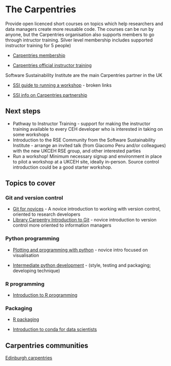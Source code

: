 # The Carpentries

Provide open licenced short courses on topics which help researchers and data managers create more reusable code. The courses can be run by anyone, but the Carpentries organisation also supports members to go through intructor training. Silver level membership includes supported instructor training for 5 people)

* [Carpentries membership](https://carpentries.org/membership/)

* [Carpentries official instructor training](https://carpentries.github.io/instructor-training/)

Software Sustainability Institute are the main Carpentries partner in the UK

* [SSI guide to running a workshop](https://www.software.ac.uk/guide/how-run-software-or-data-carpentry-workshop) - broken links

* [SSI info on Carpentries partnership](https://www.software.ac.uk/our-training-services/our-partnership-carpentries)

## Next steps

* Pathway to Instructor Training - support for making the instructor training available to every CEH developer who is interested in taking on some workshops
* Introduction to the RSE Community from the Software Sustainability Institute - arrange an invited talk (from Giacomo Peru and/or colleagues) with the new UKCEH RSE group, and other interested parties
* Run a workshop! Minimum necessary signup and environment in place to pilot a workshop at a UKCEH site, ideally in-person. Source control introduction could be a good starter workshop.


## Topics to cover

### Git and version control
* [Git for novices](https://swcarpentry.github.io/git-novice/) - A novice introduction to working with version control, oriented to research developers
* [Library Carpentry Introduction to Git](https://librarycarpentry.org/lc-git/) - novice introduction to version control more oriented to information managers

### Python programming

* [Plotting and programming with python](http://swcarpentry.github.io/python-novice-gapminder) - novice intro focused on visualisation

* [Intermediate python development](https://carpentries-incubator.github.io/python-intermediate-development/) - (style, testing and packaging; developing technique)

### R programming

* [Introduction to R programming](https://bham-carpentries.github.io/R-course-material/)

### Packaging 

* [R packaging](https://carpentries-incubator.github.io/lesson-R-packaging/introduction.html)

* [Introduction to conda for data scientists](https://edcarp.github.io/introduction-to-conda-for-data-scientists/)

## Carpentries communities

[Edinburgh carpentries](https://edcarp.github.io/)



